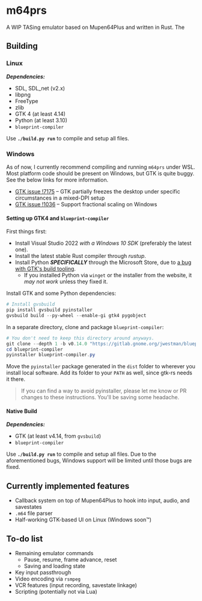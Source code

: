 # m64prs
A WIP TASing emulator based on Mupen64Plus and written in Rust. The 

## Building

### Linux
***Dependencies:***
- SDL, SDL_net (v2.x)
- libpng
- FreeType
- zlib
- GTK 4 (at least 4.14)
- Python (at least 3.10)
- `blueprint-compiler`

Use **`./build.py run`** to compile and setup all files.

### Windows
As of now, I currently recommend compiling and running `m64prs` under WSL. Most platform code should be present on Windows,
but GTK is quite buggy. See the below links for more information.
- [GTK issue !7175](https://gitlab.gnome.org/GNOME/gtk/-/issues/7175) &ndash; GTK partially freezes the desktop under
  specific circumstances in a mixed-DPI setup
- [GTK issue !1036](https://gitlab.gnome.org/GNOME/gtk/-/issues/1036) &ndash; Support fractional scaling on Windows

#### Setting up GTK4 and `blueprint-compiler`
First things first:

- Install Visual Studio 2022 *with a Windows 10 SDK* (preferably the latest one).
- Install the latest stable Rust compiler through *rustup*.
- Install Python ***SPECIFICALLY*** through the Microsoft Store, due to [a bug with GTK's build tooling](https://github.com/wingtk/gvsbuild/pull/1474).
  - If you installed Python via `winget` or the installer from the website, it *may not work* unless they fixed it.

Install GTK and some Python dependencies:
```powershell
# Install gvsbuild
pip install gvsbuild pyinstaller
gvsbuild build --py-wheel --enable-gi gtk4 pygobject
```

In a separate directory, clone and package `blueprint-compiler`:
```powershell
# You don't need to keep this directory around anyways.
git clone --depth 1 -b v0.14.0 "https://gitlab.gnome.org/jwestman/blueprint-compiler.git"
cd blueprint-compiler
pyinstaller blueprint-compiler.py
```

Move the `pyinstaller` package generated in the `dist` folder to wherever you install
local software. Add its folder to your `PATH` as well, since gtk-rs needs it there.

> If you can find a way to avoid pyinstaller, please let me know or PR changes to these instructions.
> You'll be saving some headache.

#### Native Build
***Dependencies:***
- GTK (at least v4.14, from `gvsbuild`)
- `blueprint-compiler`

Use **`./build.py run`** to compile and setup all files. Due to the aforementioned bugs, Windows support will be limited
until those bugs are fixed.

## Currently implemented features
- Callback system on top of Mupen64Plus to hook into input, audio, and savestates
- `.m64` file parser
- Half-working GTK-based UI on Linux (Windows soon&trade;)

## To-do list
- Remaining emulator commands
  - Pause, resume, frame advance, reset
  - Saving and loading state
- Key input passthrough
- Video encoding via `rsmpeg`
- VCR features (input recording, savestate linkage)
- Scripting (potentially not via Lua)